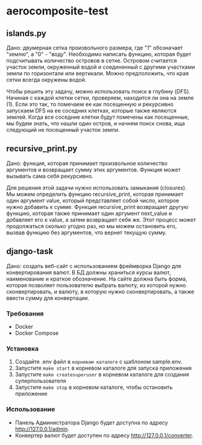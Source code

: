 # aerocomposite-test

## islands.py

Дано: двумерная сетка произвольного размера, где "1" обозначает "землю", а "0" - "воду". Необходимо написать функцию, которая будет подсчитывать количество островов в сетке. Островом считается участок земли, окруженный водой и соединенный с другими участками земли по горизонтали или вертикали. Можно предположить, что края сетки всегда окружены водой.

Чтобы решить эту задачу, можно использовать поиск в глубину (DFS). Начиная с каждой клетки сетки, проверяем, находится ли она на земле (1). Если это так, то помечаем ее как посещенную и рекурсивно запускаем DFS на ее соседних клетках, которые также являются землей. Когда все соседние клетки будут помечены как посещенные, мы будем знать, что нашли один остров, и начнем поиск снова, ища следующий не посещенный участок земли.

## recursive_print.py

Дано: функция, которая принимает произвольное количество аргументов и возвращает сумму этих аргументов. Функция может вызывать сама себя рекурсивно.

Для решения этой задачи нужно использовать замыкания (closures). Мы можем определить функцию recursive_print, которая принимает один аргумент value, который представляет собой число, которое нужно добавить к сумме. Функция recursive_print возвращает другую функцию, которая также принимает один аргумент next_value и добавляет его к value, а затем возвращает себя же. Этот процесс может продолжаться сколько угодно раз, но мы можем остановить его, вызвав функцию без аргументов, что вернет текущую сумму.

## django-task

Дано: создать веб-сайт с использованием фреймворка Django для конвертирования валют. В БД должны храниться курсы валют, наименование и краткое обозначение. На сайте должна быть форма, которая позволяет пользователю выбрать валюту, из которой нужно сконвертировать, и валюту, в которую нужно сконвертировать, а также ввести сумму для конвертации.

### Требования
- Docker
- Docker Compose

### Установка
1. Создайте .env файл в `корневом каталоге` с шаблоном sample.env.
2. Запустите `make start` в корневом каталоге для запуска приложения
3. Запустите `make createsuperuser` в корневом каталоге для создания суперпользователя
4. Запустите `make stop` в корневом каталоге, чтобы остановить приложение

### Использование
- Панель Администратора Django будет доступна по адресу http://127.0.0.1/admin.
- Конвертер валют будет доступен по адресу http://127.0.0.1/converter.